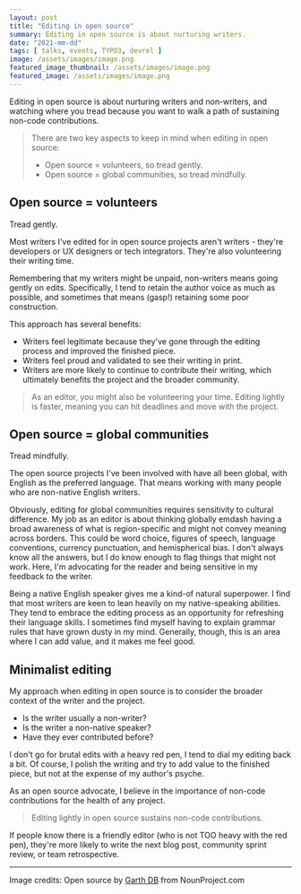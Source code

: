 ```yaml
---
layout: post
title: "Editing in open source"
summary: Editing in open source is about nurturing writers.
date: "2021-mm-dd"
tags: [ talks, events, TYPO3, devrel ]
image: /assets/images/image.png
featured_image_thumbnail: /assets/images/image.png
featured_image: /assets/images/image.png
---
```


Editing in open source is about nurturing writers and non-writers, and watching where you tread because you want to walk a path of sustaining non-code contributions.


>There are two key aspects to keep in mind when editing in open source:
> * Open source = volunteers, so tread gently.
> * Open source = global communities, so tread mindfully.

## Open source = volunteers

Tread gently.  

Most writers I've edited for in open source projects aren't writers - they're developers or UX designers or tech integrators. They're also volunteering their writing time.

Remembering that my writers might be unpaid, non-writers means going gently on edits. 
Specifically, I tend to retain the author voice as much as possible, and sometimes that means (gasp!) retaining some poor construction. 

This approach has several benefits:

* Writers feel legitimate because they've gone through the editing process and improved the finished piece.
* Writers feel proud and validated to see their writing in print.
* Writers are more likely to continue to contribute their writing,  which ultimately benefits the project and the broader community.

> As an editor, you might also be volunteering your time. Editing lightly is faster, meaning you can hit deadlines and move with the project. 


## Open source = global communities

Tread mindfully. 

The open source projects I've been involved with have all been global, with English as the preferred language. That means working with many people who are non-native English writers.  

Obviously, editing for global communities requires sensitivity to cultural difference. My job as an editor is about thinking globally emdash having a broad awareness of what is region-specific and might not convey meaning across borders. This could be word choice, figures of speech, language conventions, currency punctuation, and hemispherical bias. I don't always know all the answers, but I do know enough to flag things that might not work. Here, I'm advocating for the reader and being sensitive in my feedback to the writer.

Being a native English speaker gives me a kind-of natural superpower. I find that most writers are keen to lean heavily on my native-speaking abilities. They tend to embrace the editing process as an opportunity for refreshing their language skills. I sometimes find myself having to explain grammar rules that have grown dusty in my mind.  Generally, though, this is an area where I can add value, and it makes me feel good. 


## Minimalist editing

My approach when editing in open source is to consider the broader context of the writer and the project.

* Is the writer usually a non-writer?
* Is the writer a non-native speaker?
* Have they ever contributed before?

I don't go for brutal edits with a heavy red pen, I tend to dial my editing back a bit. Of course, I polish the writing and try to add value to the finished piece, but not at the expense of my author's psyche.

As an open source advocate, I believe in the importance of non-code contributions for the health of any project. 

> Editing lightly in open source sustains non-code contributions. 

If people know there is a friendly editor (who is not TOO heavy with the red pen), they're more likely to write the next blog post, community sprint review, or team retrospective.

---

Image credits: Open source by [Garth DB](https://thenounproject.com/garthdb/) from NounProject.com
